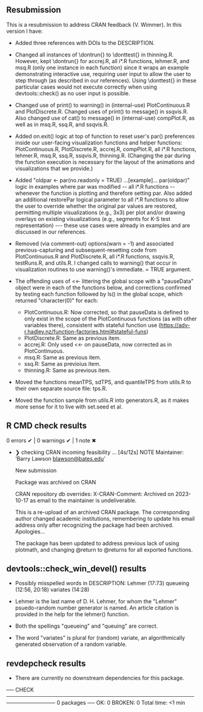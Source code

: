 ## Resubmission

This is a resubmission to address CRAN feedback (V. Wimmer). In this version I
have:

* Added three references with DOIs to the DESCRIPTION.

* Changed all instances of \dontrun{} to \donttest{} in thinning.R.  However,
  kept \dontrun{} for accrej.R, all i*.R functions, lehmer.R, and msq.R (only
  one instance in each function) since it wraps an example demonstrating
  interactive use, requiring user input to allow the user to step through (as
  described in our references).  Using \donttest{} in these particular cases
  would not execute correctly when using devtools::check() as no user input
  is possible.

* Changed use of print() to warning() in (internal-use) PlotContinuous.R and
  PlotDiscrete.R.  Changed uses of print() to message() in ssqvis.R.  Also
  changed use of cat() to message() in (internal-use) compPlot.R, as well as
  in msq.R, ssq.R, and ssqvis.R.

* Added on.exit() logic at top of function to reset user's par() preferences
  inside our user-facing visualization functions and helper functions: 
  PlotContinuous.R, PlotDiscrete.R, accrej.R, compPlot.R, all i*.R functions,
  lehmer.R, msq.R, ssq.R, ssqvis.R, thinning.R.  (Changing the par during the
  function execution is necessary for the layout of the animations and
  visualizations that we provide.)

* Added "oldpar <- par(no.readonly = TRUE) ...[example]... par(oldpar)" logic
  in examples where par was modified -- all i*.R functions -- whenever the
  function is plotting and therefore setting par.  Also added an additional
  restorePar logical parameter to all i*.R functions to allow the user to
  override whether the original par values are restored, permitting multiple
  visualizations (e.g., 3x3) per plot and/or drawing overlays on existing
  visualizations (e.g., segments for K-S test representation) --- these use
  cases were already in examples and are discussed in our references.

* Removed (via comment-out) options(warn = -1) and associated previous-capturing
  and subsequent-resetting code from PlotContinuous.R and PlotDiscrete.R, all
  i*.R functions, ssqvis.R, testRuns.R, and utils.R.  I changed calls to
  warning() that occur in visualization routines to use warning()'s 
  immediate. = TRUE argument.

* The offending uses of <<- littering the global scope with a "pauseData" object
  were in each of the functions below, and corrections confirmed by testing
  each function followed by ls() in the global scope, which returned
  "character(0)" for each:
    * PlotContinuous.R: Now corrected, so that pauseData is defined to only
        exist in the scope of the PlotContinuous functions (as with other
        variables there), consistent with stateful function use
        (https://adv-r.hadley.nz/function-factories.html#stateful-funs)
    * PlotDiscrete.R: Same as previous item.
    * accrej.R: Only used <<- on pauseData, now corrected as in PlotContinuous.
    * msq.R: Same as previous item.
    * ssq.R: Same as previoius item.
    * thinning.R: Same as previous item.

* Moved the functions meanTPS, sdTPS, and quantileTPS from utils.R to their own
  separate source file: tps.R.

* Moved the function sample from utils.R into generators.R, as it makes more 
  sense for it to live with set.seed et al.

## R CMD check results

0 errors ✔ | 0 warnings ✔ | 1 note ✖

* ❯ checking CRAN incoming feasibility ... [4s/12s] NOTE
  Maintainer: ‘Barry Lawson <blawson@bates.edu>’

  New submission

  Package was archived on CRAN

  CRAN repository db overrides:
    X-CRAN-Comment: Archived on 2023-10-17 as email to the maintainer is
      undeliverable.

  This is a re-upload of an archived CRAN package. The corresponding author
  changed academic institutions, remembering to update his email address only
  after recognizing the package had been archived.  Apologies...
 
  The package has been updated to address previous lack of using plotmath, and
  changing @return to @returns for all exported functions.


## devtools::check_win_devel() results

* Possibly misspelled words in DESCRIPTION:
    Lehmer (17:73)
    queueing (12:56, 20:18)
    variates (14:28)

* Lehmer is the last name of D. H. Lehmer, for whom the "Lehmer"
  psuedo-random number generator is named.  An article citation
  is provided in the help for the lehmer() function.
* Both the spellings "queueing" and "queuing" are correct.
* The word "variates" is plural for (random) variate, an 
  algorithmically generated observation of a random variable.


## revdepcheck results

* There are currently no downstream dependencies for this package.

── CHECK ─────────────────────────────────────────────────────────────── 0 packages ──
OK: 0
BROKEN: 0
Total time: <1 min
